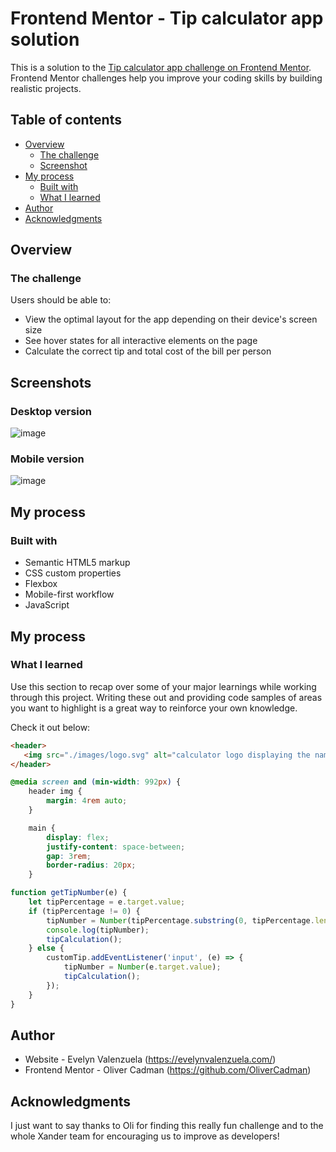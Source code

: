 # Frontend Mentor - Tip calculator app solution

This is a solution to the [Tip calculator app challenge on Frontend Mentor](https://www.frontendmentor.io/challenges/tip-calculator-app-ugJNGbJUX). Frontend Mentor challenges help you improve your coding skills by building realistic projects.

## Table of contents

- [Overview](#overview)
  - [The challenge](#the-challenge)
  - [Screenshot](#screenshots)
- [My process](#my-process)
  - [Built with](#built-with)
  - [What I learned](#what-i-learned)
- [Author](#author)
- [Acknowledgments](#acknowledgments)


## Overview

### The challenge

Users should be able to:

- View the optimal layout for the app depending on their device's screen size
- See hover states for all interactive elements on the page
- Calculate the correct tip and total cost of the bill per person

## Screenshots

### Desktop version

![image](https://user-images.githubusercontent.com/107844763/229934482-d43bf286-5c7b-4047-8f60-b8e89314c8f2.png)

### Mobile version

![image](https://user-images.githubusercontent.com/107844763/229938850-158c8827-167e-4545-86fd-dd9af4429113.png)


## My process

### Built with

- Semantic HTML5 markup
- CSS custom properties
- Flexbox
- Mobile-first workflow
- JavaScript

## My process

### What I learned

Use this section to recap over some of your major learnings while working through this project. Writing these out and providing code samples of areas you want to highlight is a great way to reinforce your own knowledge.

Check it out below:

```html 🎉
<header>
   <img src="./images/logo.svg" alt="calculator logo displaying the name of the app splitter">
</header>
```
```css 🎉
@media screen and (min-width: 992px) {
    header img {
        margin: 4rem auto;
    }

    main {
        display: flex;
        justify-content: space-between;
        gap: 3rem;
        border-radius: 20px;
    }
```
```js 🎉
function getTipNumber(e) {
    let tipPercentage = e.target.value;
    if (tipPercentage != 0) {
        tipNumber = Number(tipPercentage.substring(0, tipPercentage.length - 1));       
        console.log(tipNumber);
        tipCalculation();
    } else {
        customTip.addEventListener('input', (e) => {
            tipNumber = Number(e.target.value);
            tipCalculation();           
        });       
    }  
}

```

## Author

- Website - Evelyn Valenzuela (https://evelynvalenzuela.com/)
- Frontend Mentor - Oliver Cadman (https://github.com/OliverCadman)


## Acknowledgments

I just want to say thanks to Oli for finding this really fun challenge and to the whole Xander team for encouraging us to improve as developers!
